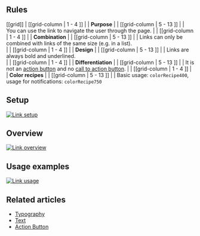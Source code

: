 ## Rules

[[grid]]
| [[grid-column | 1 - 4 ]]
| | **Purpose**
|
| [[grid-column | 5 - 13 ]]
| |  You can use the link to navigate the user through the page.
|
| [[grid-column | 1 - 4 ]]
| | **Combination**
|
| [[grid-column | 5 - 13 ]]
| |  Links can only be combined with links of the same size (e.g. in a list).  
|
| [[grid-column | 1 - 4 ]]
| | **Design**
|
| [[grid-column | 5 - 13 ]]
| |  Links are always bold and underlined.  
|
| [[grid-column | 1 - 4 ]]
| | **Differentiation**
|
| [[grid-column | 5 - 13 ]]
| | It is not an [action button](/pattern/ActionButton?core-components-enabled=true&styleguide-components-enabled=true) and no [call to action button](/pattern/button/?core-components-enabled=true).
|
| [[grid-column | 1 - 4 ]]
| | **Color recipes**
|
| [[grid-column | 5 - 13 ]]
| |  Basic usage: `colorRecipe400`, usage for notifications: `colorRecipe750`

## Setup

[![Link setup](/api/static/documentation/components/link/link_setup.png)](/api/static/documentation/components/link/link_setup.png)

## Overview

[![Link overview](/api/static/documentation/components/link/link_overview.png)](/api/static/documentation/components/link/link_overview.png)



## Usage examples

[![Link usage](/api/static/documentation/components/link/link_usage.png)](/api/static/documentation/components/link/link_usage.png)

## Related articles

- [Typography](/doc/docs/documentation/40-appearance/typography?styleguide-components-enabled=true&appearance-enabled=true)
- [Text](/pattern/text.html?core-components-enabled=true&styleguide-components-enabled=true)
- [Action Button](/pattern/ActionButton?core-components-enabled=true&styleguide-components-enabled=true)
